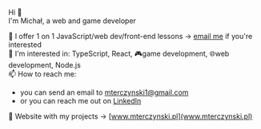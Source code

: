 Hi 👋   
I'm Michał, a web and game developer 



📖 I offer 1 on 1 JavaScript/web dev/front-end lessons -> [email me](mailto:mterczynski1@gmail.com) if you're interested  
📘 I'm interested in: TypeScript, React, 🎮game development, 🌐web development, Node.js  
📫 How to reach me: 
  - you can send an email to [mterczynski1@gmail.com](mailto:mterczynski1@gmail.com)
  - or you can reach me out on [LinkedIn](https://www.linkedin.com/in/mterczynski/)  
  
📱 Website with my projects -> [www.mterczynski.pl](www.mterczynski.pl)
 

<!-- ![](https://github-readme-stats.vercel.app/api/top-langs/?username=mterczynski&layout=compact) -->

